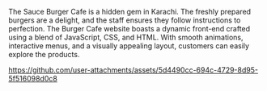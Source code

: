 The Sauce Burger Cafe is a hidden gem in Karachi. The freshly prepared burgers are a delight, and the staff ensures they follow instructions to perfection.
The Burger Cafe website boasts a dynamic front-end crafted using a blend of JavaScript, CSS, and HTML. With smooth animations,
interactive menus, and a visually appealing layout, customers can easily explore the products.

https://github.com/user-attachments/assets/5d4490cc-694c-4729-8d95-5f516098d0c8

